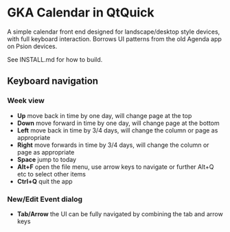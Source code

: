 # GKA Calendar in QtQuick

A simple calendar front end designed for landscape/desktop style devices, with full 
keyboard interaction. Borrows UI patterns from the old Agenda app on Psion devices.

See INSTALL.md for how to build.

## Keyboard navigation

### Week view

* **Up** move back in time by one day, will change page at the top
* **Down** move forward in time by one day, will change page at the bottom
* **Left** move back in time by 3/4 days, will change the column or page as appropriate
* **Right** move forwards in time by 3/4 days, will change the column or page as appropriate
* **Space** jump to today
* **Alt+F** open the file menu, use arrow keys to navigate or further Alt+Q etc to select other items
* **Ctrl+Q** quit the app

### New/Edit Event dialog

* **Tab/Arrow** the UI can be fully navigated by combining the tab and arrow keys
